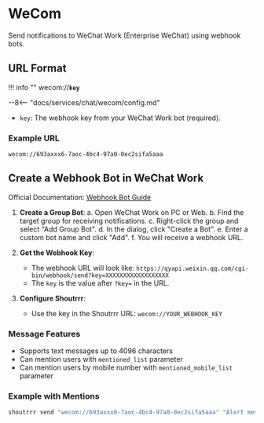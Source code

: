 # WeCom

Send notifications to WeChat Work (Enterprise WeChat) using webhook bots.

## URL Format

!!! info ""
    wecom://__`key`__

--8<-- "docs/services/chat/wecom/config.md"

- `key`: The webhook key from your WeChat Work bot (required).

### Example URL

```url
wecom://693axxx6-7aoc-4bc4-97a0-0ec2sifa5aaa
```

## Create a Webhook Bot in WeChat Work

Official Documentation: [Webhook Bot Guide](https://developer.work.weixin.qq.com/document/path/99110)

1. __Create a Group Bot__:
   a. Open WeChat Work on PC or Web.
   b. Find the target group for receiving notifications.
   c. Right-click the group and select "Add Group Bot".
   d. In the dialog, click "Create a Bot".
   e. Enter a custom bot name and click "Add".
   f. You will receive a webhook URL.

2. __Get the Webhook Key__:
   - The webhook URL will look like: `https://qyapi.weixin.qq.com/cgi-bin/webhook/send?key=XXXXXXXXXXXXXXXXXX`
   - The `key` is the value after `?key=` in the URL.

3. __Configure Shoutrrr__:
   - Use the key in the Shoutrrr URL: `wecom://YOUR_WEBHOOK_KEY`

### Message Features

- Supports text messages up to 4096 characters
- Can mention users with `mentioned_list` parameter
- Can mention users by mobile number with `mentioned_mobile_list` parameter

### Example with Mentions

```bash
shoutrrr send "wecom://693axxx6-7aoc-4bc4-97a0-0ec2sifa5aaa" "Alert message" --mentioned_list "@all"
